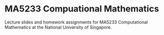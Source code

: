 # MA5233 Compuational Mathematics

Lecture slides and homework assignments for MA5233 Computational Mathematics at the National University of Singapore. 
